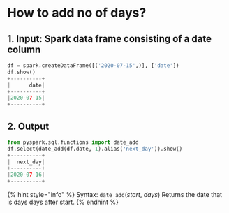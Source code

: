 # How to add no of days?

## 1.  Input:  Spark data frame consisting of a date column 

```python
df = spark.createDataFrame([('2020-07-15',)], ['date'])
df.show()
+----------+
|      date|
+----------+
|2020-07-15|
+----------+
```

## 2.  Output

```python
from pyspark.sql.functions import date_add
df.select(date_add(df.date, 1).alias('next_day')).show()
+----------+
|  next_day|
+----------+
|2020-07-16|
+----------+
```

{% hint style="info" %}
Syntax:   `date_add`\(_start_, _days_\)                                                                                                                             Returns the date that is days days after start.
{% endhint %}

